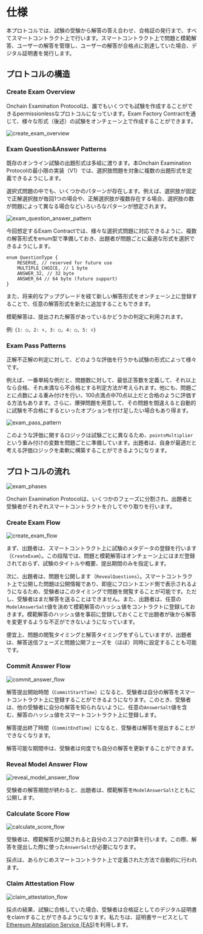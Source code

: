 # 仕様

本プロトコルでは、試験の受験から解答の答え合わせ、合格証の発行まで、すべてスマートコントラクト上で行います。スマートコントラクト上で問題と模範解答、ユーザーの解答を管理し、ユーザーの解答が合格点に到達していた場合、デジタル証明書を発行します。

## プロトコルの構造

### Create Exam Overview

Onchain Examination Protocolは、誰でもいくつでも試験を作成することができるpermissionlessなプロトコルになっています。Exam Factory Contractを通じて、様々な形式（後述）の試験をオンチェーン上で作成することができます。

![create_exam_overview](../images/create_exam_overview.png)

### Exam Question&Answer Patterns

既存のオンライン試験の出題形式は多岐に渡ります。本Onchain Examination Protocolの最小限の実装（V1）では、選択肢問題を対象に複数の出題形式を定義できるようにします。

選択式問題の中でも、いくつかのパターンが存在します。例えば、選択肢が固定で正解選択肢が毎回1つの場合や、正解選択肢が複数存在する場合、選択肢の数が問題によって異なる場合などいろいろなパターンが想定されます。

![exam_question_answer_pattern](../images/exam_question_answer_pattern.png)

今回想定するExam Contractでは、様々な選択式問題に対応できるように、複数の解答形式をenum型で準備しておき、出題者が問題ごとに最適な形式を選択できるようにします。

```solidity
enum QuestionType {
    RESERVE, // reserved for future use
    MULTIPLE_CHOICE, // 1 byte
    ANSWER_32, // 32 byte
    ANSWER_64 // 64 byte (future support)
}
```

また、将来的なアップグレードを経て新しい解答形式をオンチェーン上に登録することで、任意の解答形式を新たに追加することもできます。

模範解答は、提出された解答があっているかどうかの判定に利用されます。

例: `{1: ◯, 2: ☓, 3: ◯, 4: ◯, 5: ☓}`

### Exam Pass Patterns

正解不正解の判定に対して、どのような評価を行うかも試験の形式によって様々です。

例えば、一番単純な例だと、問題数に対して、最低正答数を定義して、それ以上なら合格、それ未満なら不合格とする判定方法が考えられます。他にも、問題ごとに点数による重み付けを行い、100点満点中70点以上だと合格のように評価する方法もあります。さらに、爆弾問題を用意して、その問題を間違えると自動的に試験を不合格にするといったオプションを付け足したい場合もあり得ます。

![exam_pass_pattern](../images/exam_pass_pattern.png)

このような評価に関するロジックは試験ごとに異なるため、`pointsMultiplier`という重み付けの変数を問題ごとに準備しています。出題者は、自身が最適だと考える評価ロジックを柔軟に構築することができるようになります。

## プロトコルの流れ

![exam_phases](../images/exam_phases.png)

Onchain Examination Protocolは、いくつかのフェーズに分割され、出題者と受験者がそれぞれスマートコントラクトを介してやり取りを行います。

### Create Exam Flow

![create_exam_flow](../images/create_exam_flow.png)

まず、出題者は、スマートコントラクト上に試験のメタデータの登録を行います（`CreateExam`）。この段階では、問題と模範解答はオンチェーン上にはまだ登録されておらず、試験のタイトルや概要、提出期間のみを指定します。

次に、出題者は、問題を公開します（`RevealQuestions`）。スマートコントラクト上で公開した問題は公開情報であり、即座にフロントエンド側で表示されるようになるため、受験者はこのタイミングで問題を閲覧することが可能です。ただし、受験者はまだ解答を送ることはできません。また、出題者は、任意の`ModelAnswerSalt`値を決めて模範解答のハッシュ値をコントラクトに登録しておきます。模範解答のハッシュ値を事前に登録しておくことで出題者が後から解答を変更するような不正ができないようになっています。

便宜上、問題の閲覧タイミングと解答タイミングをずらしていますが、出題者は、解答送信フェーズと問題公開フェーズを（ほぼ）同時に設定することも可能です。


### Commit Answer Flow

![commit_answer_flow](../images/commit_answer_flow.png)


解答提出開始時間（`CommitStartTime`）になると、受験者は自分の解答をスマートコントラクト上に登録することができるようになります。このとき、受験者は、他の受験者に自分の解答を知られないように、任意の`AnswerSalt`値を含む、解答のハッシュ値をスマートコントラクト上に登録します。

解答提出終了時間（`CommitEndTime`）になると、受験者は解答を提出することができなくなります。

解答可能な期間中は、受験者は何度でも自分の解答を更新することができます。

### Reveal Model Answer Flow

![reveal_model_answer_flow](../images/reveal_model_answer_flow.png)


受験者の解答期間が終わると、出題者は、模範解答を`ModelAnswerSalt`とともに公開します。

### Calculate Score Flow

![calculate_score_flow](../images/calculate_score_flow.png)


受験者は、模範解答が公開されると自分のスコアの計算を行います。この際、解答を提出した際に使った`AnswerSalt`が必要になります。

採点は、あらかじめスマートコントラクト上で定義された方法で自動的に行われます。

### Claim Attestation Flow

![claim_attestation_flow](../images/claim_attestation_flow.png)


採点の結果、試験に合格していた場合、受験者は合格証としてのデジタル証明書をclaimすることができるようになります。私たちは、証明書サービスとして[Ethereum Attestation Service (EAS)](https://attest.org/)を利用します。
